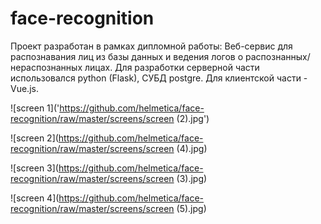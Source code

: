 # face-recognition

Проект разработан в рамках дипломной работы: 
Веб-сервис для распознавания лиц из базы данных и ведения логов о распознанных/нераспознанных лицах. Для разработки серверной части использовался python (Flask), СУБД postgre. Для клиентской части - Vue.js.

![screen 1]('https://github.com/helmetica/face-recognition/raw/master/screens/screen (2).jpg')

![screen 2](https://github.com/helmetica/face-recognition/raw/master/screens/screen (4).jpg)

![screen 3](https://github.com/helmetica/face-recognition/raw/master/screens/screen (3).jpg)

![screen 4](https://github.com/helmetica/face-recognition/raw/master/screens/screen (5).jpg)
